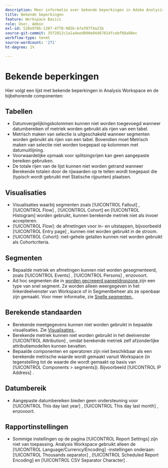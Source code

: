 ```yaml
---
description: Meer informatie over bekende beperkingen in Adobe Analysis Workspace en de bijbehorende componenten
title: Bekende beperkingen
feature: Workspace Basics
role: User, Admin
exl-id: 520e970b-1387-4f70-985b-bfe397f4a21b
source-git-commit: 35f2812c1a1a4eed090e04d67014fcebf88a80ec
workflow-type: tm+mt
source-wordcount: '271'
ht-degree: 1%

---
```


# Bekende beperkingen

Hier volgt een lijst met bekende beperkingen in Analysis Workspace en de bijbehorende componenten:

## Tabellen

* Datumvergelijkingskolommen kunnen niet worden toegevoegd wanneer datumbereiken of metriek worden gebruikt als rijen van een tabel.
* Metrisch maken van selectie is uitgeschakeld wanneer segmenten worden gebruikt als rijen van een tabel. Bovendien moet Metrisch maken van selectie niet worden toegepast op kolommen met datumuitlijning.
* Voorwaardelijke opmaak voor splitsingsrijen kan geen aangepaste bereiken gebruiken.
* De totale rijen van de lijst kunnen niet worden getrand wanneer Berekende totalen door de rijwaarden op te tellen wordt toegepast die (typisch wordt gebruikt met Statische rijpunten) plaatsen.

## Visualisaties

* Visualisaties waarbij segmenten zoals [!UICONTROL Fallout] , [!UICONTROL Flow] , [!UICONTROL Cohort] en [!UICONTROL Histogram] worden gebruikt, kunnen berekende metriek niet als invoer accepteren.
* [!UICONTROL Flow]: de afmetingen voor in- en uitstappen, bijvoorbeeld [!UICONTROL Entry page] , kunnen niet worden gebruikt in de stroom.
* [!UICONTROL Cohort]: niet-gehele getallen kunnen niet worden gebruikt als Cohortcriteria.

## Segmenten

* Bepaalde metriek en afmetingen kunnen niet worden gesegmenteerd, zoals [!UICONTROL Events] , [!UICONTROL Persons] , enzovoort.
* Ad hoc segmenten die in [ worden gecreeerd paneeldropzone ](/help/analyze/analysis-workspace/c-panels/panels.md) zijn een type van snel segment. Ze worden alleen weergegeven in het linkerdeelvenster van Workspace of in Segmentbeheer als ze openbaar zijn gemaakt. Voor meer informatie, zie [ Snelle segmenten ](/help/components/segmentation/segmentation-workflow/seg-quick.md).

## Berekende standaarden

* Berekende meetgegevens kunnen niet worden gebruikt in bepaalde visualisaties. Zie [ Visualisaties ](#visualizations).
* Berekende metriek kunnen niet worden gebruikt in het deelvenster [!UICONTROL Attribution] , omdat berekende metriek zelf afzonderlijke attributiemodellen kunnen bevatten.
* Bepaalde componenten en operatoren zijn niet beschikbaar als een berekende metrische waarde wordt gemaakt vanuit Workspace (in tegenstelling tot de waarde die wordt gemaakt op basis van [!UICONTROL Components > segments]). Bijvoorbeeld [!UICONTROL IP Address] .

## Datumbereik

* Aangepaste datumbereiken bieden geen ondersteuning voor [!UICONTROL This day last year] , [!UICONTROL This day last month] , enzovoort.


## Rapportinstellingen

* Sommige instellingen op de pagina [!UICONTROL Report Settings] zijn niet van toepassing. Analysis Workspace gebruikt alleen de [!UICONTROL Language/Currency/Encoding] -instellingen onderaan: [!UICONTROL Thousands separator] , [!UICONTROL Scheduled Report Encoding] en [!UICONTROL CSV Separator Character] .



<!--
# Known limitations in Analysis Workspace 

Here is a list of known limitations in Analysis Workspace and its related components:

## Tables

* Date comparison columns cannot be added when either date ranges or metrics are used as rows of a table.
* Create metric from selection is disabled when segments are used as rows of a table. Additionally, Create metric from selection should not be applied to date-aligned columns.
* Conditional formatting for breakdown rows cannot use custom ranges.
* Table total rows cannot be trended when Calculate totals by summing the row values setting is applied (typically used with Static row items).
* [!UICONTROL Contribution Analysis] can be run at the [!UICONTROL daily] granularity _only_. It cannot be run against [!UICONTROL hourly], [!UICONTROL weekly], etc., data.

## Visualizations

* Visualizations that leverage segmentation, such as [!UICONTROL Fallout], [!UICONTROL Flow], [!UICONTROL Cohort], and [!UICONTROL Histogram], cannot accept calculated metrics as inputs.
* [!UICONTROL Flow]: Entry/Exit dimensions, e.g. [!UICONTROL Entry page], cannot be used in Flow.
* [!UICONTROL Cohort]: Non-integers cannot be used as Cohort criteria.

## Panels

* Segment Comparison: The [!UICONTROL Everyone Else] segment does not get created if a segment template is used in the initial drop zone.

## Components > Segments

* Certain metrics and dimensions are not segmentable, such as [!UICONTROL Occurrences], [!UICONTROL Unique Visitors], etc.
* Adhoc segments created in the [panel dropzone](https://experienceleague.adobe.com/docs/analytics/analyze/analysis-workspace/panels/panels.html?lang=nl-NL) are a type of quick filter. They do not appear in the left rail of Workspace or the Segment component manager unless they are made public. For more information, see [Quick segments](/help/analyze/analysis-workspace/components/segments/quick-segments.md).

## Components > Calculated Metrics

* Calculated metrics cannot be used in certain visualizations. See 'Visualizations' above.
* Calculated metrics cannot be used in the [!UICONTROL Attribution] panel, since calculated metrics themselves can include separate attribution models.
* Certain components and operators are unavailable if a calculated metric is created from Workspace (as opposed to being created from [!UICONTROL Components > Segments]). For example, [!UICONTROL IP Address].

## Components > Date Ranges

* Custom date ranges do not support [!UICONTROL This day last year], [!UICONTROL This day last month], etc.

## Components > Virtual Reports Suites

* When report time processing is enabled, certain components are not supported. For a full list, see [Report Time Processing](/help/components/vrs/vrs-report-time-processing.md).

## Components > All components > Report settings

* Some of the settings on the [!UICONTROL Report Settings] page do not apply. Analysis Workspace uses only the [!UICONTROL Language/Currency/Encoding] settings at the bottom: [!UICONTROL Thousands separator], [!UICONTROL Scheduled Report Encoding], and [!UICONTROL CSV Separator Character].

## Attribution

* A subset of metrics is not supported in [!UICONTROL Attribution]. For a full list, see the [Attribution FAQ](/help/analyze/analysis-workspace/attribution/faq.md).
-->
